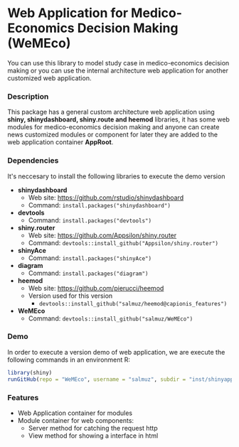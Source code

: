 # Web Application for Medico-Economics Decision Making (WeMEco)

You can use this library to model study case in medico-economics decision making or you can use the internal architecture web application for another customized web application. 

### Description 

This package has a general custom architecture web application using **shiny, shinydashboard, shiny.route and heemod** libraries, it has some web modules for medico-economics decision making and anyone can create news customized modules or component for later they are added to the web application container **AppRoot**.

### Dependencies
It's neccesary to install the following libraries to execute the demo version

  * **shinydashboard** 
    * Web site: https://github.com/rstudio/shinydashboard
    * Command: ``` install.packages("shinydashboard") ```
  * **devtools**
    * Command: ``` install.packages("devtools") ```
  * **shiny.router** 
    * Web site: https://github.com/Appsilon/shiny.router
    * Command: ``` devtools::install_github("Appsilon/shiny.router") ```
  * **shinyAce**
    * Command: ``` install.packages("shinyAce") ```
  * **diagram**
    * Command: ``` install.packages("diagram") ```
  * **heemod** 
    * Web site: https://github.com/pierucci/heemod
    * Version used for this version 
      * ``` devtools::install_github("salmuz/heemod@capionis_features") ```
  * **WeMEco**
    * Command: ``` devtools::install_github("salmuz/WeMEco") ```

### Demo

In order to execute a version demo of web application, we are execute the following commands in an environment R:

```R
library(shiny)
runGitHub(repo = "WeMEco", username = "salmuz", subdir = "inst/shinyapp/capionis")
```

### Features

  * Web Application container for modules 
  * Module container for web components:
    * Server method for catching the request http 
    * View method for showing a interface in html 
  
  
